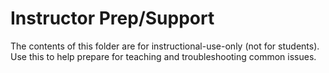 # Instructor Prep/Support

The contents of this folder are for instructional-use-only (not for students). Use this to help prepare for teaching and troubleshooting common issues.
